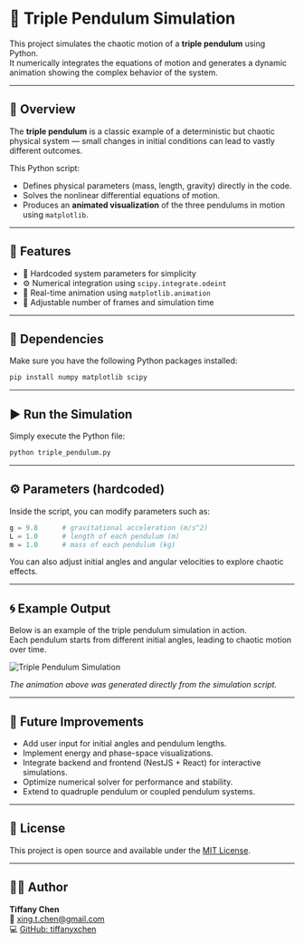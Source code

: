 # 🎢 Triple Pendulum Simulation

This project simulates the chaotic motion of a **triple pendulum** using Python.  
It numerically integrates the equations of motion and generates a dynamic animation showing the complex behavior of the system.

---

## 🎯 Overview

The **triple pendulum** is a classic example of a deterministic but chaotic physical system — small changes in initial conditions can lead to vastly different outcomes.

This Python script:
- Defines physical parameters (mass, length, gravity) directly in the code.
- Solves the nonlinear differential equations of motion.
- Produces an **animated visualization** of the three pendulums in motion using `matplotlib`.

---

## 🧮 Features

- 🧩 Hardcoded system parameters for simplicity  
- ⚙️ Numerical integration using `scipy.integrate.odeint`  
- 🎥 Real-time animation using `matplotlib.animation`  
- 🌈 Adjustable number of frames and simulation time  

---

## 🧠 Dependencies

Make sure you have the following Python packages installed:

```bash
pip install numpy matplotlib scipy
```

---

## ▶️ Run the Simulation

Simply execute the Python file:

```bash
python triple_pendulum.py
```

---

## ⚙️ Parameters (hardcoded)

Inside the script, you can modify parameters such as:

```python
g = 9.8      # gravitational acceleration (m/s^2)
L = 1.0      # length of each pendulum (m)
m = 1.0      # mass of each pendulum (kg)
```
You can also adjust initial angles and angular velocities to explore chaotic effects.

---

## 🌀 Example Output

Below is an example of the triple pendulum simulation in action.  
Each pendulum starts from different initial angles, leading to chaotic motion over time.

![Triple Pendulum Simulation](./triple_pendulum_highPot.gif)

*The animation above was generated directly from the simulation script.*

---

## 🚀 Future Improvements

- Add user input for initial angles and pendulum lengths.  
- Implement energy and phase-space visualizations.  
- Integrate backend and frontend (NestJS + React) for interactive simulations.  
- Optimize numerical solver for performance and stability.  
- Extend to quadruple pendulum or coupled pendulum systems.  

---

## 📄 License

This project is open source and available under the [MIT License](LICENSE).

---

## 👩‍💻 Author

**Tiffany Chen**  
📧 [xing.t.chen@gmail.com](mailto:xing.t.chen@gmail.com)  
💻 [GitHub: tiffanyxchen](https://github.com/tiffanyxchen)



